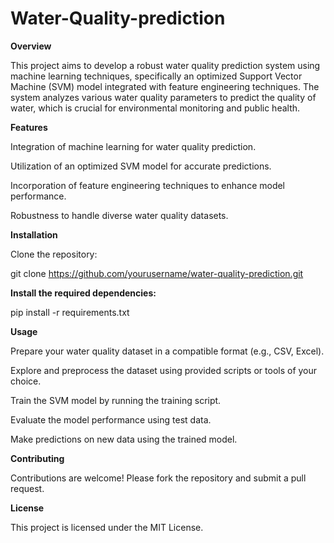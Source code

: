 # Water-Quality-prediction

**Overview**


This project aims to develop a robust water quality prediction system using machine learning techniques, specifically an optimized Support Vector Machine (SVM) model integrated with feature engineering techniques. The system analyzes various water quality parameters to predict the quality of water, which is crucial for environmental monitoring and public health.

**Features**


Integration of machine learning for water quality prediction.

Utilization of an optimized SVM model for accurate predictions.

Incorporation of feature engineering techniques to enhance model performance.

Robustness to handle diverse water quality datasets.

**Installation**

Clone the repository:

git clone https://github.com/yourusername/water-quality-prediction.git

**Install the required dependencies:**

pip install -r requirements.txt

**Usage**

Prepare your water quality dataset in a compatible format (e.g., CSV, Excel).

Explore and preprocess the dataset using provided scripts or tools of your choice.

Train the SVM model by running the training script.

Evaluate the model performance using test data.

Make predictions on new data using the trained model.



**Contributing**

Contributions are welcome! Please fork the repository and submit a pull request.

**License**

This project is licensed under the MIT License.



